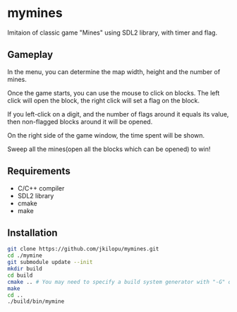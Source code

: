 # mymines

Imitaion of classic game "Mines" using SDL2 library, with timer and flag.

## Gameplay

In the menu, you can determine the map width, height and the number of mines.

Once the game starts, you can use the mouse to click on blocks. The left click will open the block, the right click will set a flag on the block.

If you left-click on a digit, and the number of flags around it equals its value, then non-flagged blocks around it will be opened. 

On the right side of the game window, the time spent will be shown.

Sweep all the mines(open all the blocks which can be opened) to win!

## Requirements

* C/C++ compiler
* SDL2 library
* cmake
* make

## Installation

``` bash
git clone https://github.com/jkilopu/mymines.git 
cd ./mymine
git submodule update --init
mkdir build
cd build
cmake .. # You may need to specify a build system generator with "-G" option
make
cd ..
./build/bin/mymine
```
